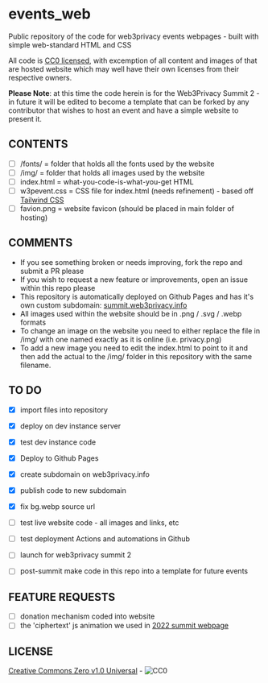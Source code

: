 # events_web

Public repository of the code for web3privacy events webpages -  built with simple web-standard HTML and CSS

All code is [CC0 licensed](https://creativecommons.org/publicdomain/zero/1.0/), with excemption of all content and images of that are hosted website which may well have their own licenses from their respective owners.

**Please Note**: at this time the code herein is for the Web3Privacy Summit 2 - in future it will be edited to become a template that can be forked by any contributor that wishes to host an event and have a simple website to present it. 

## CONTENTS

- [ ] /fonts/            =  folder that holds all the fonts used by the website
- [ ] /img/              =  folder that holds all images used by the website
- [ ] index.html         =  what-you-code-is-what-you-get HTML
- [ ] w3pevent.css       =  CSS file for index.html (needs refinement) - based off [Tailwind CSS](https://tailwindcss.com/)
- [ ] favion.png         =  website favicon (should be placed in main folder of hosting)

## COMMENTS

- If you see something broken or needs improving, fork the repo and submit a PR please
- If you wish to request a new feature or improvements, open an issue within this repo please
- This repository is automatically deployed on Github Pages and has it's own custom subdomain: [summit.web3privacy.info](https://summit.web3privacy.info/)
- All images used within the website should be in .png / .svg / .webp formats
- To change an image on the website you need to either replace the file in /img/ with one named exactly as it is online (i.e. privacy.png)
- To add a new image you need to edit the index.html to point to it and then add the actual to the /img/ folder in this repository with the same filename.

## TO DO 

- [x] import files into repository
- [x] deploy on dev instance server
- [x] test dev instance code
- [x] Deploy to Github Pages
- [x] create subdomain on web3privacy.info
- [x] publish code to new subdomain
- [x] fix bg.webp source url
- [ ] test live website code - all images and links, etc
- [ ] test deployment Actions and automations in Github
- [ ] launch for web3privacy summit 2
- [ ] post-summit make code in this repo into a template for future events


## FEATURE REQUESTS

- [ ] donation mechanism coded into website
- [ ] the 'ciphertext' js animation we used in [2022 summit webpage](https://prague22.web3privacy.info/)

## LICENSE

[Creative Commons Zero v1.0 Universal](https://creativecommons.org/publicdomain/zero/1.0/) - ![CC0](https://upload.wikimedia.org/wikipedia/commons/6/69/CC0_button.svg)
